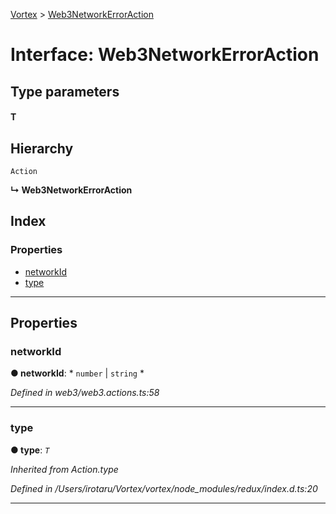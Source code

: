 [Vortex](../README.md) > [Web3NetworkErrorAction](../interfaces/web3networkerroraction.md)

# Interface: Web3NetworkErrorAction

## Type parameters
#### T 
## Hierarchy

 `Action`

**↳ Web3NetworkErrorAction**

## Index

### Properties

* [networkId](web3networkerroraction.md#networkid)
* [type](web3networkerroraction.md#type)

---

## Properties

<a id="networkid"></a>

###  networkId

**● networkId**: * `number` &#124; `string`
*

*Defined in web3/web3.actions.ts:58*

___
<a id="type"></a>

###  type

**● type**: *`T`*

*Inherited from Action.type*

*Defined in /Users/irotaru/Vortex/vortex/node_modules/redux/index.d.ts:20*

___


